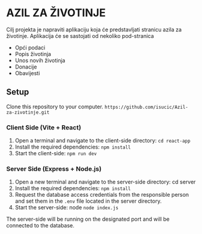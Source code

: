 # AZIL ZA ŽIVOTINJE

Cilj projekta je napraviti aplikaciju koja će predstavljati stranicu azila za životinje. Aplikacija će se sastojati od nekoliko pod-stranica

- Opći podaci
- Popis životinja
- Unos novih životinja
- Donacije
- Obavijesti

## Setup

Clone this repository to your computer. `https://github.com/isucic/Azil-za-zivotinje.git`

### Client Side (Vite + React)

1. Open a terminal and navigate to the client-side directory: `cd react-app`
2. Install the required dependencies: `npm install`
3. Start the client-side: `npm run dev`

### Server Side (Express + Node.js)

1. Open a new terminal and navigate to the server-side directory: cd server
2. Install the required dependencies: `npm install`
3. Request the database access credentials from the responsible person and set them in the `.env` file located in the server directory.
4. Start the server-side: node `node index.js`

The server-side will be running on the designated port and will be connected to the database.
